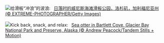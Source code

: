 ![](https://www.bing.com/th?id=OHR.VeniceSkatePark_ZH-CN6295228801_UHD.jpg&w=1000)给滑板“冲浪”的波浪:&nbsp;&ensp;[日落时的威尼斯海滩滑板公园，洛杉矶，加利福尼亚州 (© EXTREME-PHOTOGRAPHER/Getty Images)](https://www.bing.com/th?id=OHR.VeniceSkatePark_ZH-CN6295228801_UHD.jpg)
<br><br/>
![](https://www.bing.com/th?id=OHR.GlacierBayOtter_EN-US1818492105_UHD.jpg&w=1000)Kick back, snack, and relax:&nbsp;&ensp;[Sea otter in Bartlett Cove, Glacier Bay National Park and Preserve, Alaska (© Andrew Peacock/Tandem Stills + Motion)](https://www.bing.com/th?id=OHR.GlacierBayOtter_EN-US1818492105_UHD.jpg)
<br><br/>
